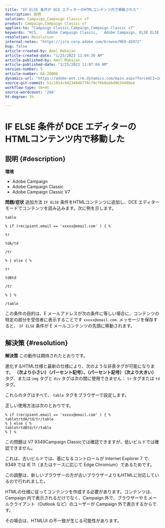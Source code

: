 ```yaml
---
title: "IF ELSE 条件が DCE エディターのHTMLコンテンツ内で移動された"
description: 説明
solution: Campaign,Campaign Classic v7
product: Campaign,Campaign Classic v7
applies-to: "Campaign Classic,Campaign,Campaign Classic v7"
keywords: "KCS, ​ ​ ​ Adobe Campaign Classic,   Adobe Campaign, ELSE ELSE , IF ELSE EDITOR, DCE editor, troubleshooting, V7 9349"
resolution: Resolution
internal-notes: "https://jira.corp.adobe.com/browse/NEO-45972"
bug: false
article-created-by: Amol Mahajan
article-created-date: "1/25/2023 11:04:36 AM"
article-published-by: Amol Mahajan
article-published-date: "1/25/2023 11:07:04 AM"
version-number: 5
article-number: KA-20006
dynamics-url: "https://adobe-ent.crm.dynamics.com/main.aspx?forceUCI=1&pagetype=entityrecord&etn=knowledgearticle&id=27a00d07-a09c-ed11-aad1-6045bd0061cb"
source-git-commit: 51c1914c9423494b770cf9cf6b0abbd9634490e4
workflow-type: tm+mt
source-wordcount: '268'
ht-degree: 3%

---
```


# IF ELSE 条件が DCE エディターのHTMLコンテンツ内で移動した

## 説明 {#description}


<b>環境</b>

- Adobe Campaign
- Adobe Campaign Classic
- Adobe Campaign Classic V7


<b>問題/症状</b>
追加方法 `IF ELSE` 条件をHTMLコンテンツに追加し、DCE エディターモードでコンテンツを読み込みます。次に例を示します。


```
table

% if (recipient.email == 'xxxxx@email.com' ) { %

tr

tdA/td

/tr

% } else { %

tr

tdBtd

/tr

% } %

/table
```


この条件の目的は、E メールアドレスが次の条件に等しい場合に、コンテンツの特定の部分を受信者に表示することです `xxxxx@email.com`. メッセージを保存すると、 `IF ELSE` 条件が E メールコンテンツの先頭に移動されます。


## 解決策 {#resolution}


<b>解決策</b>
この動作は期待されたとおりです。

進化するHTML仕様と最新の仕様により、次のような非表タグが可能になります。 <b>（次より小さい）（パーセント記号）、（パーセント記号）（次より大きい） </b>タグ、または `img` タグと `div` タグは次の間に使用できません： `tr` タグまたは `td` タグ。

これらのタグはすべて、 `table` タグをブラウザーで設定します。

正しい使用方法は次のとおりです。


```
% if (recipient.email == 'xxxxx@email.com' ) { %
tabletrtdA/td/tr/table
% } else { %
tabletrtdBtd/tr/table
% } %
```


この問題は V7 9349Campaign Classicでは確認できますが、低いビルドでは確認できません。

これは、古いビルドでは、基になるコントロールが Internet Explorer 7 で、9349 では IE 11（またはケースに応じて Edge Chromium）であるためです。

この調整は、新しいブラウザーの方が古いブラウザーよりもHTMLに対応しているので行われました。

HTMLの仕様に従ってコンテンツを作成する必要があります。コンテンツは、Campaign 内で表示されるだけでなく、Campaign 外で、ブラウザーや E メールクライアント（Outlook など）のユーザーが Campaign 外で表示するからです。

その場合は、HTMLUI の不一致が生じる可能性があります。
